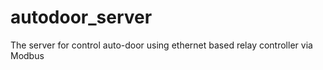 # autodoor_server
The server for control auto-door using ethernet based relay controller via Modbus
